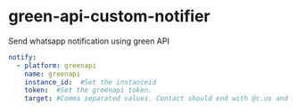 # green-api-custom-notifier
Send whatsapp notification using green API


```yaml
notify:
  - platform: greenapi
    name: greenapi
    instance_id:  #Set the instanceid
    token:  #Set the greenapi token.
    target: #Comma separated values. Contact should end with @c.us and group with @g.us
```
